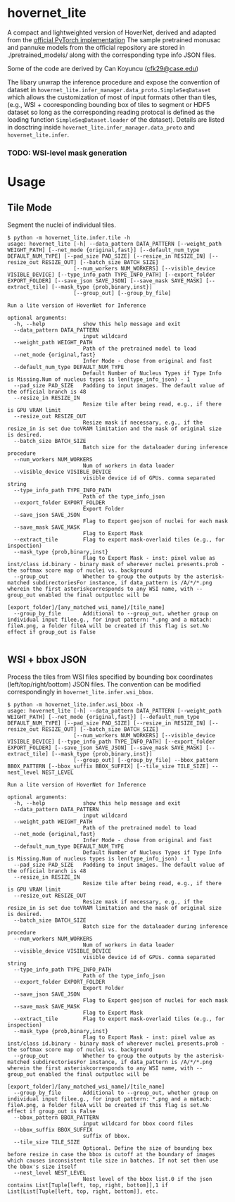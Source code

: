 # hovernet_lite
A compact and lightweighted version of HoverNet, derived and adapted from the [official PyTorch implementation](https://github.com/vqdang/hover_net) 
The sample pretrained monusac and pannuke models from the official repository are stored in ./pretrained_models/ along with the corresponding type info JSON files.

Some of the code are derived by Can Koyuncu (cfk29@case.edu)

The libary unwrap the inference procedure and expose the convention of dataset in `hovernet_lite.infer_manager.data_proto.SimpleSeqDataset` which allows the customization of most of input formats other than tiles, (e.g., WSI + cooresponding bounding box of tiles to segment or HDF5 dataset so long as the corresponding reading protocal is defined as the loading function `SimpleSeqDataset.loader` of the dataset). Details are listed in dosctring inside `hovernet_lite.infer_manager.data_proto` and  `hovernet_lite.infer`.

### TODO: WSI-level mask generation

# Usage

## Tile Mode
Segment the nuclei of individual tiles.
```
$ python -m hovernet_lite.infer.tile -h
usage: hovernet_lite [-h] --data_pattern DATA_PATTERN [--weight_path WEIGHT_PATH] [--net_mode {original,fast}] [--default_num_type DEFAULT_NUM_TYPE] [--pad_size PAD_SIZE] [--resize_in RESIZE_IN] [--resize_out RESIZE_OUT] [--batch_size BATCH_SIZE]
                     [--num_workers NUM_WORKERS] [--visible_device VISIBLE_DEVICE] [--type_info_path TYPE_INFO_PATH] [--export_folder EXPORT_FOLDER] [--save_json SAVE_JSON] [--save_mask SAVE_MASK] [--extract_tile] [--mask_type {prob,binary,inst}]  
                     [--group_out] [--group_by_file]

Run a lite version of HoverNet for Inference

optional arguments:
  -h, --help            show this help message and exit
  --data_pattern DATA_PATTERN
                        input wildcard
  --weight_path WEIGHT_PATH
                        Path of the pretrained model to load
  --net_mode {original,fast}
                        Infer Mode - chose from original and fast
  --default_num_type DEFAULT_NUM_TYPE
                        Default Number of Nucleus Types if Type Info is Missing.Num of nucleus types is len(type_info_json) - 1
  --pad_size PAD_SIZE   Padding to input images. The default value of the official branch is 48
  --resize_in RESIZE_IN
                        Resize tile after being read, e.g., if there is GPU VRAM limit
  --resize_out RESIZE_OUT
                        Resize mask if necessary, e.g., if the resize_in is set due toVRAM limitation and the mask of original size is desired.
  --batch_size BATCH_SIZE
                        Batch size for the dataloader during inference procedure
  --num_workers NUM_WORKERS
                        Num of workers in data loader
  --visible_device VISIBLE_DEVICE
                        visible device id of GPUs. comma separated string
  --type_info_path TYPE_INFO_PATH
                        Path of the type_info_json
  --export_folder EXPORT_FOLDER
                        Export Folder
  --save_json SAVE_JSON
                        Flag to Export geojson of nuclei for each mask
  --save_mask SAVE_MASK
                        Flag to Export Mask
  --extract_tile        Flag to export mask-overlaid tiles (e.g., for inspection)
  --mask_type {prob,binary,inst}
                        Flag to Export Mask - inst: pixel value as inst/class id.binary - binary mask of wherever nuclei presents.prob - the softmax score map of nuclei vs. background
  --group_out           Whether to group the outputs by the asterisk-matched subdirectoriesFor instance, if data_pattern is /A/*/*.png wherein the first asteriskcorresponds to any WSI name, with --group_out enabled the final outputloc will be      
                        [export_folder]/[any_matched_wsi_name]/[tile_name]
  --group_by_file       Additional to --group_out, whether group on individual input filee.g., for input pattern: *.png and a matach: fileA.png, a folder fileA will be created if this flag is set.No effect if group_out is False


```


## WSI + bbox JSON
Process the tiles from WSI files specified by bounding box coordinates (left/top/right/bottom) JSON files. The convention can be modified correspondingly in `hovernet_lite.infer.wsi_bbox`.

```
$ python -m hovernet_lite.infer.wsi_bbox -h
usage: hovernet_lite [-h] --data_pattern DATA_PATTERN [--weight_path WEIGHT_PATH] [--net_mode {original,fast}] [--default_num_type DEFAULT_NUM_TYPE] [--pad_size PAD_SIZE] [--resize_in RESIZE_IN] [--resize_out RESIZE_OUT] [--batch_size BATCH_SIZE]
                     [--num_workers NUM_WORKERS] [--visible_device VISIBLE_DEVICE] [--type_info_path TYPE_INFO_PATH] [--export_folder EXPORT_FOLDER] [--save_json SAVE_JSON] [--save_mask SAVE_MASK] [--extract_tile] [--mask_type {prob,binary,inst}]  
                     [--group_out] [--group_by_file] --bbox_pattern BBOX_PATTERN [--bbox_suffix BBOX_SUFFIX] [--tile_size TILE_SIZE] --nest_level NEST_LEVEL

Run a lite version of HoverNet for Inference

optional arguments:
  -h, --help            show this help message and exit
  --data_pattern DATA_PATTERN
                        input wildcard
  --weight_path WEIGHT_PATH
                        Path of the pretrained model to load
  --net_mode {original,fast}
                        Infer Mode - chose from original and fast
  --default_num_type DEFAULT_NUM_TYPE
                        Default Number of Nucleus Types if Type Info is Missing.Num of nucleus types is len(type_info_json) - 1
  --pad_size PAD_SIZE   Padding to input images. The default value of the official branch is 48
  --resize_in RESIZE_IN
                        Resize tile after being read, e.g., if there is GPU VRAM limit
  --resize_out RESIZE_OUT
                        Resize mask if necessary, e.g., if the resize_in is set due toVRAM limitation and the mask of original size is desired.
  --batch_size BATCH_SIZE
                        Batch size for the dataloader during inference procedure
  --num_workers NUM_WORKERS
                        Num of workers in data loader
  --visible_device VISIBLE_DEVICE
                        visible device id of GPUs. comma separated string
  --type_info_path TYPE_INFO_PATH
                        Path of the type_info_json
  --export_folder EXPORT_FOLDER
                        Export Folder
  --save_json SAVE_JSON
                        Flag to Export geojson of nuclei for each mask
  --save_mask SAVE_MASK
                        Flag to Export Mask
  --extract_tile        Flag to export mask-overlaid tiles (e.g., for inspection)
  --mask_type {prob,binary,inst}
                        Flag to Export Mask - inst: pixel value as inst/class id.binary - binary mask of wherever nuclei presents.prob - the softmax score map of nuclei vs. background
  --group_out           Whether to group the outputs by the asterisk-matched subdirectoriesFor instance, if data_pattern is /A/*/*.png wherein the first asteriskcorresponds to any WSI name, with --group_out enabled the final outputloc will be      
                        [export_folder]/[any_matched_wsi_name]/[tile_name]
  --group_by_file       Additional to --group_out, whether group on individual input filee.g., for input pattern: *.png and a matach: fileA.png, a folder fileA will be created if this flag is set.No effect if group_out is False
  --bbox_pattern BBOX_PATTERN
                        input wildcard for bbox coord files
  --bbox_suffix BBOX_SUFFIX
                        suffix of bbox.
  --tile_size TILE_SIZE
                        Optional. Define the size of bounding box before resize in case the bbox is cutoff at the boundary of images which causes inconsistent tile size in batches. If not set then use the bbox's size itself
  --nest_level NEST_LEVEL
                        Nest level of the bbox list.0 if the json contains List[Tuple[left, top, right, bottom]],1 if List[List[Tuple[left, top, right, bottom]], etc.
```
